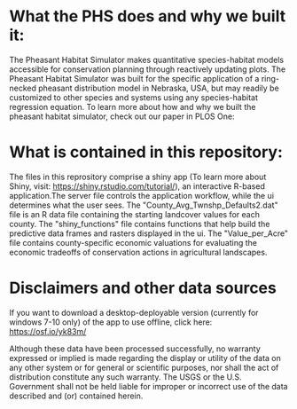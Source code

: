 # What the PHS does and why we built it:

The Pheasant Habitat Simulator makes quantitative species-habitat models accessible for conservation planning through reactively updating plots. The Pheasant Habitat Simulator was built for the specific application of a ring-necked pheasant distribution model in Nebraska, USA, but may readily be customized to other species and systems using any species-habitat regression equation. To learn more about how and why we built the pheasant habitat simulator, check out our paper in PLOS One: 

# What is contained in this repository:

The files in this reprository comprise a shiny app (To learn more about Shiny, visit: https://shiny.rstudio.com/tutorial/), an interactive R-based application.The server file controls the application workflow, while the ui determines what the user sees. The "County_Avg_Twnshp_Defaults2.dat" file is an R data file containing the starting landcover values for each county. The "shiny_functions" file contains functions that help build the predictive data frames and rasters displayed in the ui. The "Value_per_Acre" file contains county-specific economic valuations for evaluating the economic tradeoffs of conservation actions in agricultural landscapes.

# Disclaimers and other data sources

If you want to download a desktop-deployable version (currently for windows 7-10 only) of the app to use offline, click here: https://osf.io/yk83m/

Although these data have been processed successfully, no warranty expressed or implied is made regarding the display or utility of the data on any other system or for general or scientific purposes, nor shall the act of distribution constitute any such warranty. The USGS or the U.S. Government shall not be held liable for improper or incorrect use of the data described and (or) contained herein.


